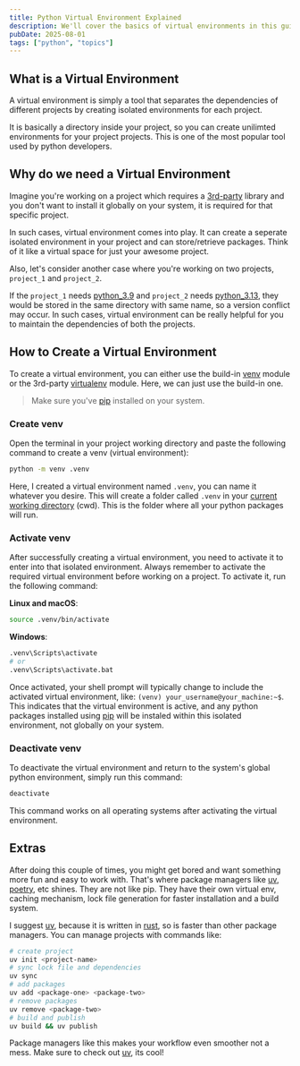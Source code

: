 ```yaml
---
title: Python Virtual Environment Explained
description: We'll cover the basics of virtual environments in this guide and how to use them. We will then take a closer look at how virtual environments actually work.
pubDate: 2025-08-01
tags: ["python", "topics"]
---
```


## What is a Virtual Environment

A virtual environment is simply a tool that separates the dependencies of different projects by creating isolated environments for each project.

It is basically a directory inside your project, so you can create unilimted environments for your project projects.
This is one of the most popular tool used by python developers.

## Why do we need a Virtual Environment

Imagine you're working on a project which requires a [3rd-party](https://en.wikipedia.org/wiki/Third-party_software_component) library and you don't want to install it globally on your system, it is required for that specific project.

In such cases, virtual environment comes into play. It can create a seperate isolated environment in your project and can store/retrieve packages.
Think of it like a virtual space for just your awesome project.

Also, let's consider another case where you're working on two projects, `project_1` and `project_2`.

If the `project_1` needs [python_3.9](https://www.python.org/downloads/release/python-390/) and `project_2` needs [python_3.13](https://www.python.org/downloads/release/python-3130/),
they would be stored in the same directory with same name, so a version conflict may occur.
In such cases, virtual environment can be really helpful for you to maintain the dependencies of both the projects.

## How to Create a Virtual Environment

To create a virtual environment, you can either use the build-in [venv](https://docs.python.org/3/library/venv.html) module or the 3rd-party [virtualenv](https://pypi.org/project/virtualenv/) module.
Here, we can just use the build-in one.

> Make sure you've [pip](https://pypi.org/project/pip/) installed on your system.

### Create venv

Open the terminal in your project working directory and paste the following command to create a venv (virtual environment):

```bash
python -m venv .venv
```

Here, I created a virtual environment named `.venv`, you can name it whatever you desire. This will create a folder called `.venv` in your [current working directory](https://en.wikipedia.org/wiki/Working_directory) (cwd).
This is the folder where all your python packages will run.

### Activate venv

After successfully creating a virtual environment, you need to activate it to enter into that isolated environment.
Always remember to activate the required virtual environment before working on a project.
To activate it, run the following command:

**Linux and macOS**:

```bash
source .venv/bin/activate
```

**Windows**:

```bash
.venv\Scripts\activate
# or
.venv\Scripts\activate.bat
```

Once activated, your shell prompt will typically change to include the activated virtual environment, like: `(venv) your_username@your_machine:~$`.
This indicates that the virtual environment is active, and any python packages installed using [pip](https://pip.pypa.io/en/stable/) will be instaled within this isolated environment, not globally on your system.

### Deactivate venv

To deactivate the virtual environment and return to the system's global python environment, simply run this command:

```bash
deactivate
```

This command works on all operating systems after activating the virtual environment.

## Extras

After doing this couple of times, you might get bored and want something more fun and easy to work with. That's where package managers like [uv](https://docs.astral.sh/uv/), [poetry](https://python-poetry.org/), etc shines.
They are not like pip. They have their own virtual env, caching mechanism, lock file generation for faster installation and a build system.

I suggest [uv](https://docs.astral.sh/uv/), because it is written in [rust](https://www.rust-lang.org/), so is faster than other package managers.
You can manage projects with commands like:

```bash
# create project
uv init <project-name>
# sync lock file and dependencies
uv sync
# add packages
uv add <package-one> <package-two>
# remove packages
uv remove <package-two>
# build and publish
uv build && uv publish
```

Package managers like this makes your workflow even smoother not a mess.
Make sure to check out [uv](https://docs.astral.sh/uv/), its cool!

